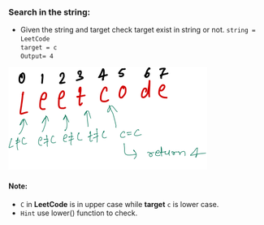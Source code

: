### Search in the string:
- Given the string and target check target exist in string or not.
`string = LeetCode`<br>
`target = c`<br>
`Output= 4`<br>

![image](https://github.com/mayankdubey1996/DSA_and_Leetcode/blob/main/1.Linear%20Search/images/2.1search_in_string.png)

#### Note:
- `C` in __LeetCode__ is in upper case while __target__ `c` is lower case.
- `Hint` use lower() function to check.
